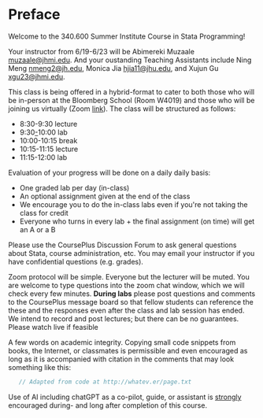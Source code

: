 # Preface

Welcome to the 340.600 Summer Institute Course in Stata Programming!

Your instructor from 6/19-6/23 will be Abimereki Muzaale muzaale@jhmi.edu. And your oustanding Teaching Assistants include Ning Meng nmeng2@jh.edu, Monica Jia hjia11@jhu.edu, and Xujun Gu xgu23@jhmi.edu.

This class is being offered in a hybrid-format to cater to both those who will be in-person at the Bloomberg School (Room W4019) and those who will be joining us virtually (Zoom [link](https://jhjhm.zoom.us/j/98481767907)). The class will be structured as follows:
   
   + 8:30-9:30 lecture
   + 9:30[-](labs.md)10:00 lab
   + 10:00-10:15 break
   + 10:15-11:15 lecture
   + 11:15-12:00 lab     
     
Evaluation of your progress will be done on a daily daily basis:

   + One graded lab per day (in-class)
   + An optional assignment given at the end of the class
   + We encourage you to do the in-class labs even if you're not taking the class for credit
   + Everyone who turns in every lab + the final assignment (on time) will get an A or a B

Please use the CoursePlus Discussion Forum to ask general questions about Stata, course administration, etc. You may email your instructor if you have confidential questions (e.g. grades). 

Zoom protocol will be simple. Everyone but the lecturer will be muted. You are welcome to type questions into the zoom chat window, which we will check every few minutes. **During labs** please post questions and comments to the CoursePlus message board so that fellow students can reference the these and the responses even after the class and lab session has ended. We intend to record and post lectures; but there can be no guarantees. Please watch live if feasible

A few words on academic integrity. Copying small code snippets from books, the Internet, or classmates is permissible and even encouraged as long as it is accompanied with citation in the comments that may look something like this:

```stata
   // Adapted from code at http://whatev.er/page.txt
```

Use of AI including chatGPT as a co-pilot, guide, or assistant is <u>strongly</u> encouraged during- and long after completion of this course.


```{tableofcontents}
```
